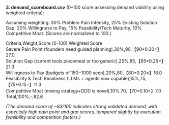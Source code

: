 **3\. demand\_scoreboard.csv** (0–100 score assessing demand viability using weighted criteria):

Assuming weighting: 30% Problem Pain Intensity, 25% Existing Solution Gap, 20% Willingness to Pay, 15% Feasibility/Tech Maturity, 10% Competitive Moat. (Scores are normalized to 100.)

Criteria,Weight,Score (0-100),Weighted Score  
Severe Pain Point (founders need guided planning),30%,90,【90\*0.30=】27.0  
Solution Gap (current tools piecemeal or too generic),25%,85,【85\*0.25=】21.3  
Willingness to Pay (budgets of $150-$1000 seen),20%,80,【80\*0.20=】16.0  
Feasibility & Tech Readiness (LLMs \+ agents now capable),15%,75,【75\*0.15=】11.3  
Competitive Moat (mixing strategy+DDD is novel),10%,70,【70\*0.10=】7.0  
Total,100%,–,82.6

*(The demand score of \~83/100 indicates strong validated demand, with especially high pain point and gap scores, tempered slightly by execution feasibility and competition factors.)*
